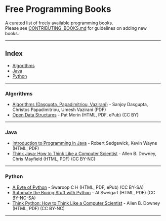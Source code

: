 # Free Programming Books

A curated list of freely available programming books.  
Please see [CONTRIBUTING_BOOKS.md](CONTRIBUTING_BOOKS.md) for guidelines on adding new books.  

---

## Index
* [Algorithms](#algorithms)  
* [Java](#java)  
* [Python](#python)  

---

### Algorithms

* [Algorithms (Dasgupta, Papadimitriou, Vazirani)](https://algorithmics.lsi.upc.edu/docs/Dasgupta-Papadimitriou-Vazirani.pdf) - Sanjoy Dasgupta, Christos Papadimitriou, Umesh Vazirani (PDF)  
* [Open Data Structures](https://opendatastructures.org) - Pat Morin (HTML, PDF, ePub) (CC BY)  

---

### Java

* [Introduction to Programming in Java](https://introcs.cs.princeton.edu/java/home/) - Robert Sedgewick, Kevin Wayne (HTML, PDF)  
* [Think Java: How to Think Like a Computer Scientist](https://greenteapress.com/wp/think-java-2e/) - Allen B. Downey, Chris Mayfield (HTML, PDF) (CC BY-NC)  

---

### Python

* [A Byte of Python](https://python.swaroopch.com) - Swaroop C H (HTML, PDF, ePub) (CC BY-SA)  
* [Automate the Boring Stuff with Python](https://automatetheboringstuff.com) - Al Sweigart (HTML, PDF) (CC BY-NC-SA)  
* [Think Python: How to Think Like a Computer Scientist](https://greenteapress.com/wp/think-python-2e/) - Allen B. Downey (HTML, PDF) (CC BY-NC)  

---
